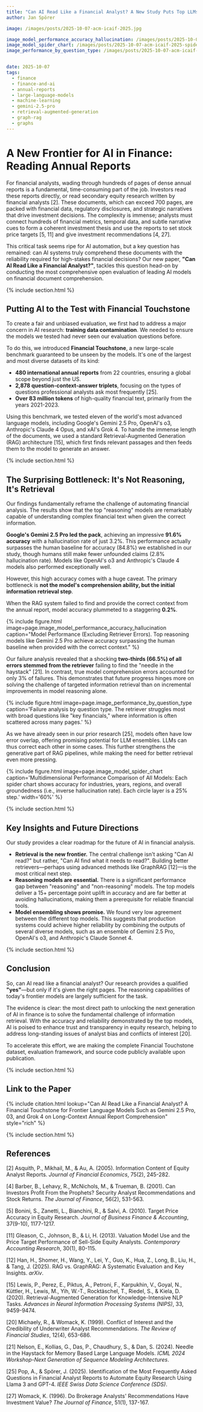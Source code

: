 ```yaml
---
title: "Can AI Read Like a Financial Analyst? A New Study Puts Top LLMs to the Test"
author: Jan Spörer

image: /images/posts/2025-10-07-acm-icaif-2025.jpg

image_model_performance_accuracy_hallucination: /images/posts/2025-10-07-acm-icaif-2025-performance_barchart_sufficient_retrieval.png
image_model_spider_chart: /images/posts/2025-10-07-acm-icaif-2025-spider-chart.png
image_performance_by_question_type: /images/posts/2025-10-07-acm-icaif-2025-accuracy_by_question.png


date: 2025-10-07
tags:
  - finance
  - finance-and-ai
  - annual-reports
  - large-language-models
  - machine-learning
  - gemini-2.5-pro
  - retrieval-augmented-generation
  - graph-rag
  - graphs
---
```


# A New Frontier for AI in Finance: Reading Annual Reports

For financial analysts, wading through hundreds of pages of dense annual reports is a fundamental, time-consuming part of the job. Investors read these reports directly, or read secondary equity research written by financial analysts [2]. These documents, which can exceed 700 pages, are packed with financial data, regulatory disclosures, and strategic narratives that drive investment decisions. The complexity is immense; analysts must connect hundreds of financial metrics, temporal data, and subtle narrative cues to form a coherent investment thesis and use the reports to set stock price targets [5, 11] and give investment recommendations [4, 27].

This critical task seems ripe for AI automation, but a key question has remained: can AI systems truly comprehend these documents with the reliability required for high-stakes financial decisions? Our new paper, **"Can AI Read Like a Financial Analyst?"**, tackles this question head-on by conducting the most comprehensive open evaluation of leading AI models on financial document comprehension.

{% include section.html %}
## Putting AI to the Test with Financial Touchstone

To create a fair and unbiased evaluation, we first had to address a major concern in AI research: **training data contamination**. We needed to ensure the models we tested had never seen our evaluation questions before.

To do this, we introduced **Financial Touchstone**, a new large-scale benchmark guaranteed to be unseen by the models. It's one of the largest and most diverse datasets of its kind:
* **480 international annual reports** from 22 countries, ensuring a global scope beyond just the US.
* **2,878 question-context-answer triplets**, focusing on the types of questions professional analysts ask most frequently [25].
* **Over 83 million tokens** of high-quality financial text, primarily from the years 2021-2023.

Using this benchmark, we tested eleven of the world's most advanced language models, including Google's Gemini 2.5 Pro, OpenAI's o3, Anthropic's Claude 4 Opus, and xAI's Grok 4. To handle the immense length of the documents, we used a standard Retrieval-Augmented Generation (RAG) architecture [15], which first finds relevant passages and then feeds them to the model to generate an answer.

{% include section.html %}
## The Surprising Bottleneck: It's Not Reasoning, It's Retrieval

Our findings fundamentally reframe the challenge of automating financial analysis. The results show that the top "reasoning" models are remarkably capable of understanding complex financial text when given the correct information.

**Google's Gemini 2.5 Pro led the pack**, achieving an impressive **91.6% accuracy** with a hallucination rate of just 3.2%. This performance actually surpasses the human baseline for accuracy (84.8%) we established in our study, though humans still make fewer unfounded claims (2.8% hallucination rate). Models like OpenAI's o3 and Anthropic's Claude 4 models also performed exceptionally well.

However, this high accuracy comes with a huge caveat. The primary bottleneck is **not the model's comprehension ability, but the initial information retrieval step**.

When the RAG system failed to find and provide the correct context from the annual report, model accuracy plummeted to a staggering **0.2%**.

{% include figure.html image=page.image_model_performance_accuracy_hallucination caption="Model Performance (Excluding Retriever Errors). Top reasoning models like Gemini 2.5 Pro achieve accuracy surpassing the human baseline when provided with the correct context." %}

Our failure analysis revealed that a shocking **two-thirds (66.5%) of all errors stemmed from the retriever** failing to find the "needle in the haystack" [21]. In contrast, true model comprehension errors accounted for only 3% of failures. This demonstrates that future progress hinges more on solving the challenge of targeted information retrieval than on incremental improvements in model reasoning alone.

{% include figure.html image=page.image_performance_by_question_type caption='Failure analysis by question type. The retriever struggles most with broad questions like "key financials," where information is often scattered across many pages.' %}

As we have already seen in our prior research [25], models often have low error overlap, offering promising potential for LLM ensembles. LLMs can thus correct each other in some cases. This further strengthens the generative part of RAG pipelines, while making the need for better retrieval even more pressing.

{% include figure.html image=page.image_model_spider_chart caption='Multidimensional Performance Comparison of All Models: Each spider chart shows accuracy for industries, years, regions, and overall groundedness (i.e., inverse hallucination rate). Each circle layer is a 25% step.' width='60%' %}

{% include section.html %}
## Key Insights and Future Directions

Our study provides a clear roadmap for the future of AI in financial analysis.

<ul>
  <li>
    <b>Retrieval is the new frontier.</b> The central challenge isn't asking "Can AI read?" but rather, "Can AI find what it needs to read?". Building better retrievers—perhaps using advanced methods like GraphRAG [12]—is the most critical next step.
  </li>
  <li>
    <b>Reasoning models are essential.</b> There is a significant performance gap between "reasoning" and "non-reasoning" models. The top models deliver a 15+ percentage point uplift in accuracy and are far better at avoiding hallucinations, making them a prerequisite for reliable financial tools.
  </li>
   <li>
    <b>Model ensembling shows promise.</b> We found very low agreement between the different top models. This suggests that production systems could achieve higher reliability by combining the outputs of several diverse models, such as an ensemble of Gemini 2.5 Pro, OpenAI's o3, and Anthropic's Claude Sonnet 4.
  </li>
</ul>

{% include section.html %}
## Conclusion

So, can AI read like a financial analyst? Our research provides a qualified **"yes"**—but only if it's given the right pages. The reasoning capabilities of today's frontier models are largely sufficient for the task.

The evidence is clear: the most direct path to unlocking the next generation of AI in finance is to solve the fundamental challenge of information retrieval. With the accuracy and reliability demonstrated by the top models, AI is poised to enhance trust and transparency in equity research, helping to address long-standing issues of analyst bias and conflicts of interest [20].

To accelerate this effort, we are making the complete Financial Touchstone dataset, evaluation framework, and source code publicly available upon publication.

{% include section.html %}
## Link to the Paper

{% include citation.html lookup="Can Al Read Like a Financial Analyst? A Financial Touchstone for Frontier Language Models Such as Gemini 2.5 Pro, 03, and Grok 4 on Long-Context Annual Report Comprehension" style="rich" %}

{% include section.html %}
## References

[2] Asquith, P., Mikhail, M., & Au, A. (2005). Information Content of Equity Analyst Reports. *Journal of Financial Economics*, 75(2), 245-282.

[4] Barber, B., Lehavy, R., McNichols, M., & Trueman, B. (2001). Can Investors Profit From the Prophets? Security Analyst Recommendations and Stock Returns. *The Journal of Finance*, 56(2), 531-563.

[5] Bonini, S., Zanetti, L., Bianchini, R., & Salvi, A. (2010). Target Price Accuracy in Equity Research. *Journal of Business Finance & Accounting*, 37(9-10), 1177-1217.

[11] Gleason, C., Johnson, B., & Li, H. (2013). Valuation Model Use and the Price Target Performance of Sell-Side Equity Analysts. *Contemporary Accounting Research*, 30(1), 80-115.

[12] Han, H., Shomer, H., Wang, Y., Lei, Y., Guo, K., Hua, Z., Long, B., Liu, H., & Tang, J. (2025). RAG vs. GraphRAG: A Systematic Evaluation and Key Insights. *arXiv*.

[15] Lewis, P., Perez, E., Piktus, A., Petroni, F., Karpukhin, V., Goyal, N., Küttler, H., Lewis, M., Yih, W.-T., Rocktäschel, T., Riedel, S., & Kiela, D. (2020). Retrieval-Augmented Generation for Knowledge-Intensive NLP Tasks. *Advances in Neural Information Processing Systems (NIPS)*, 33, 9459-9474.

[20] Michaely, R., & Womack, K. (1999). Conflict of Interest and the Credibility of Underwriter Analyst Recommendations. *The Review of Financial Studies*, 12(4), 653-686.

[21] Nelson, E., Kollias, G., Das, P., Chaudhury, S., & Dan, S. (2024). Needle in the Haystack for Memory Based Large Language Models. *ICML 2024 Workshop-Next Generation of Sequence Modeling Architectures*.

[25] Pop, A., & Spörer, J. (2025). Identification of the Most Frequently Asked Questions in Financial Analyst Reports to Automate Equity Research Using Llama 3 and GPT-4. *IEEE Swiss Data Science Conference (SDS)*.

[27] Womack, K. (1996). Do Brokerage Analysts' Recommendations Have Investment Value? *The Journal of Finance*, 51(1), 137-167.